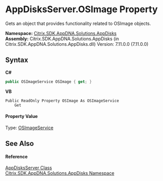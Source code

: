 # AppDisksServer.OSImage Property 
 

Gets an object that provides functionality related to OSImage objects.

**Namespace:**&nbsp;<a href="3c384851-470e-e1e2-019f-9fa48f730a55">Citrix.SDK.AppDNA.Solutions.AppDisks</a><br />**Assembly:**&nbsp;Citrix.SDK.AppDNA.Solutions.AppDisks (in Citrix.SDK.AppDNA.Solutions.AppDisks.dll) Version: 7.11.0.0 (7.11.0.0)

## Syntax

**C#**
```csharp
public OSImageService OSImage { get; }
```

**VB**
```vbnet
Public ReadOnly Property OSImage As OSImageService
	Get
```


#### Property Value
Type: <a href="4cf2f389-a67d-ba5a-7f17-b1b28d2a5430">OSImageService</a>

## See Also


#### Reference
<a href="d55ea1e9-8787-7d0f-871c-495256d19c53">AppDisksServer Class</a><br /><a href="3c384851-470e-e1e2-019f-9fa48f730a55">Citrix.SDK.AppDNA.Solutions.AppDisks Namespace</a><br />
